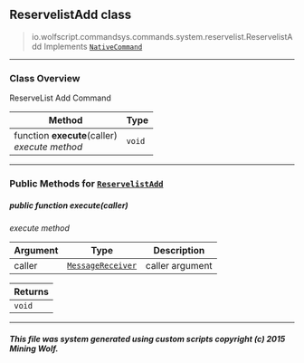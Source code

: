 ## ReservelistAdd __class__

>io.wolfscript.commandsys.commands.system.reservelist.ReservelistAdd
>Implements [`NativeCommand`](../../../NativeCommand.md)

---

### Class Overview

ReserveList Add Command

Method | Type   
--- | :--- 
 function __execute__(caller) <br> _execute method_ | `void`



---


### Public Methods for [`ReservelistAdd`](ReservelistAdd.md)

##### <a id='execute'></a>public  function __execute__(caller)

_execute method_

Argument | Type | Description  
--- | --- | --- 
caller | [`MessageReceiver`](../../../../chat/MessageReceiver.md) | caller argument

Returns | 
--- | 
`void` |


---


##### This file was system generated using custom scripts copyright (c) 2015 Mining Wolf.
	

